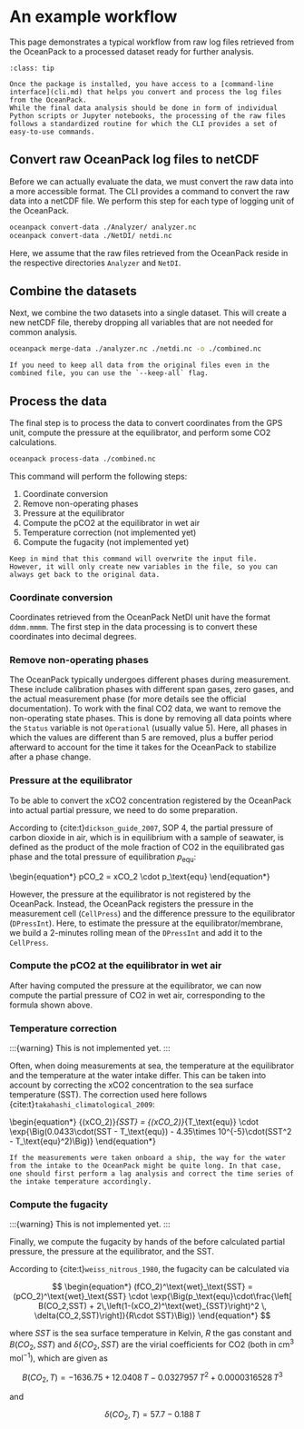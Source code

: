 # An example workflow

This page demonstrates a typical workflow from raw log files retrieved from the OceanPack to a processed dataset ready for further analysis.

```{admonition} Using the command line interface (CLI)
:class: tip

Once the package is installed, you have access to a [command-line interface](cli.md) that helps you convert and process the log files from the OceanPack.
While the final data analysis should be done in form of individual Python scripts or Jupyter notebooks, the processing of the raw files follows a standardized routine for which the CLI provides a set of easy-to-use commands.
```

## Convert raw OceanPack log files to netCDF

Before we can actually evaluate the data, we must convert the raw data into a more accessible format.
The CLI provides a command to convert the raw data into a netCDF file.
We perform this step for each type of logging unit of the OceanPack.

```bash
oceanpack convert-data ./Analyzer/ analyzer.nc
oceanpack convert-data ./NetDI/ netdi.nc
```

Here, we assume that the raw files retrieved from the OceanPack reside in the respective directories `Analyzer` and `NetDI`.


## Combine the datasets

Next, we combine the two datasets into a single dataset.
This will create a new netCDF file, thereby dropping all variables that are not needed for common analysis.

```bash
oceanpack merge-data ./analyzer.nc ./netdi.nc -o ./combined.nc
```

```{note}
If you need to keep all data from the original files even in the combined file, you can use the `--keep-all` flag.
```


## Process the data

The final step is to process the data to convert coordinates from the GPS unit, compute the pressure at the equilibrator, and perform some CO2 calculations.

```bash
oceanpack process-data ./combined.nc
```

This command will perform the following steps:

1. Coordinate conversion
2. Remove non-operating phases
3. Pressure at the equilibrator
4. Compute the pCO2 at the equilibrator in wet air
5. Temperature correction (not implemented yet)
6. Compute the fugacity (not implemented yet)


```{warning}
Keep in mind that this command will overwrite the input file.
However, it will only create new variables in the file, so you can always get back to the original data.
```

### Coordinate conversion

Coordinates retrieved from the OceanPack NetDI unit have the format `ddmm.mmmm`.
The first step in the data processing is to convert these coordinates into decimal degrees.


### Remove non-operating phases

The OceanPack typically undergoes different phases during measurement.
These include calibration phases with different span gases, zero gases, and the actual measurement phase (for more details see the official documentation).
To work with the final CO2 data, we want to remove the non-operating state phases.
This is done by removing all data points where the `Status` variable is not `Operational` (usually value 5).
Here, all phases in which the values are different than 5 are removed, plus a buffer period afterward to account for the time it takes for the OceanPack to stabilize after a phase change.


### Pressure at the equilibrator

To be able to convert the xCO2 concentration registered by the OceanPack into actual partial pressure, we need to do some preparation.

According to {cite:t}`dickson_guide_2007`, SOP 4, the partial pressure of carbon dioxide in air, which is in equilibrium with a sample of seawater, is defined as the product of the mole fraction of CO2 in the equilibrated gas phase and the total pressure of equilibration $p_\text{equ}$:

\begin{equation*}
pCO_2 = xCO_2 \cdot p_\text{equ}
\end{equation*}

However, the pressure at the equilibrator is not registered by the OceanPack.
Instead, the OceanPack registers the pressure in the measurement cell (`CellPress`) and the difference pressure to the equilibrator (`DPressInt`).
Here, to estimate the pressure at the equilibrator/membrane, we build a 2-minutes rolling mean of the `DPressInt` and add it to the `CellPress`.


### Compute the pCO2 at the equilibrator in wet air

After having computed the pressure at the equilibrator, we can now compute the partial pressure of CO2 in wet air, corresponding to the formula shown above.


### Temperature correction
:::{warning}
This is not implemented yet.
:::

Often, when doing measurements at sea, the temperature at the equilibrator and the temperature at the water intake differ.
This can be taken into account by correcting the xCO2 concentration to the sea surface temperature (SST).
The correction used here follows {cite:t}`takahashi_climatological_2009`:

\begin{equation*}
{(xCO_2)}_{SST} = {(xCO_2)}_{T_\text{equ}} \cdot \exp{\Big(0.0433\cdot(SST - T_\text{equ}) - 4.35\times 10^{-5}\cdot(SST^2 - T_\text{equ}^2)\Big)}
\end{equation*}


```{tip}
If the measurements were taken onboard a ship, the way for the water from the intake to the OceanPack might be quite long. In that case, one should first perform a lag analysis and correct the time series of the intake temperature accordingly.
```


### Compute the fugacity
:::{warning}
This is not implemented yet.
:::

Finally, we compute the fugacity by hands of the before calculated partial pressure, the pressure at the equilibrator, and the SST.

According to {cite:t}`weiss_nitrous_1980`, the fugacity can be calculated via

$$
\begin{equation*}
(fCO_2)^\text{wet}_\text{SST} = (pCO_2)^\text{wet}_\text{SST} \cdot
        \exp{\Big(p_\text{equ}\cdot\frac{\left[ B(CO_2,SST) + 2\,\left(1-(xCO_2)^\text{wet}_{SST}\right)^2 \, \delta(CO_2,SST)\right]}{R\cdot SST}\Big)}
\end{equation*}
$$

where $SST$ is the sea surface temperature in Kelvin, $R$ the gas constant and $B(CO_2,SST)$ and $\delta(CO_2,SST)$ are the virial coefficients for CO2 (both in $\text{cm}^3\,\text{mol}^{-1}$), which are given as

$$
\begin{equation*}
B(CO_2,T) = -1636.75 + 12.0408\,T - 0.0327957\,T^2 + 0.0000316528\,T^3
\end{equation*}
$$

and

$$
\begin{equation*}
\delta(CO_2,T) = 57.7 - 0.188\,T
\end{equation*}
$$

